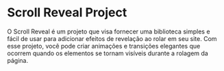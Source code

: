 # Scroll Reveal Project
O Scroll Reveal é um projeto que visa fornecer uma biblioteca simples e fácil de usar para adicionar efeitos de revelação ao rolar em seu site. Com esse projeto, você pode criar animações e transições elegantes que ocorrem quando os elementos se tornam visíveis durante a rolagem da página.
<img src="" >
